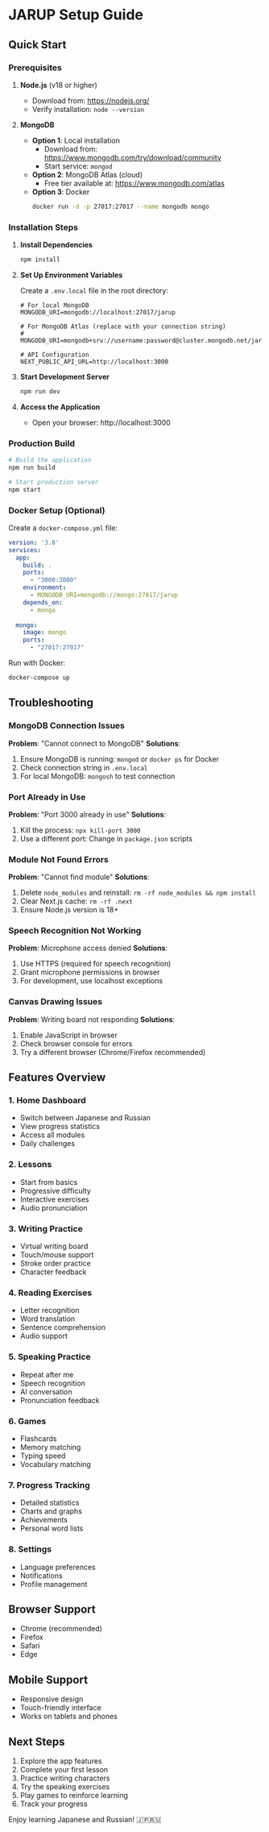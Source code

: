 # JARUP Setup Guide

## Quick Start

### Prerequisites

1. **Node.js** (v18 or higher)
   - Download from: https://nodejs.org/
   - Verify installation: `node --version`

2. **MongoDB**
   - **Option 1**: Local installation
     - Download from: https://www.mongodb.com/try/download/community
     - Start service: `mongod`
   - **Option 2**: MongoDB Atlas (cloud)
     - Free tier available at: https://www.mongodb.com/atlas
   - **Option 3**: Docker
     ```bash
     docker run -d -p 27017:27017 --name mongodb mongo
     ```

### Installation Steps

1. **Install Dependencies**
   ```bash
   npm install
   ```

2. **Set Up Environment Variables**
   
   Create a `.env.local` file in the root directory:
   ```env
   # For local MongoDB
   MONGODB_URI=mongodb://localhost:27017/jarup
   
   # For MongoDB Atlas (replace with your connection string)
   # MONGODB_URI=mongodb+srv://username:password@cluster.mongodb.net/jarup
   
   # API Configuration
   NEXT_PUBLIC_API_URL=http://localhost:3000
   ```

3. **Start Development Server**
   ```bash
   npm run dev
   ```

4. **Access the Application**
   - Open your browser: http://localhost:3000

### Production Build

```bash
# Build the application
npm run build

# Start production server
npm start
```

### Docker Setup (Optional)

Create a `docker-compose.yml` file:

```yaml
version: '3.8'
services:
  app:
    build: .
    ports:
      - "3000:3000"
    environment:
      - MONGODB_URI=mongodb://mongo:27017/jarup
    depends_on:
      - mongo
  
  mongo:
    image: mongo
    ports:
      - "27017:27017"
```

Run with Docker:
```bash
docker-compose up
```

## Troubleshooting

### MongoDB Connection Issues

**Problem**: "Cannot connect to MongoDB"
**Solutions**:
1. Ensure MongoDB is running: `mongod` or `docker ps` for Docker
2. Check connection string in `.env.local`
3. For local MongoDB: `mongosh` to test connection

### Port Already in Use

**Problem**: "Port 3000 already in use"
**Solutions**:
1. Kill the process: `npx kill-port 3000`
2. Use a different port: Change in `package.json` scripts

### Module Not Found Errors

**Problem**: "Cannot find module"
**Solutions**:
1. Delete `node_modules` and reinstall: `rm -rf node_modules && npm install`
2. Clear Next.js cache: `rm -rf .next`
3. Ensure Node.js version is 18+

### Speech Recognition Not Working

**Problem**: Microphone access denied
**Solutions**:
1. Use HTTPS (required for speech recognition)
2. Grant microphone permissions in browser
3. For development, use localhost exceptions

### Canvas Drawing Issues

**Problem**: Writing board not responding
**Solutions**:
1. Enable JavaScript in browser
2. Check browser console for errors
3. Try a different browser (Chrome/Firefox recommended)

## Features Overview

### 1. Home Dashboard
- Switch between Japanese and Russian
- View progress statistics
- Access all modules
- Daily challenges

### 2. Lessons
- Start from basics
- Progressive difficulty
- Interactive exercises
- Audio pronunciation

### 3. Writing Practice
- Virtual writing board
- Touch/mouse support
- Stroke order practice
- Character feedback

### 4. Reading Exercises
- Letter recognition
- Word translation
- Sentence comprehension
- Audio support

### 5. Speaking Practice
- Repeat after me
- Speech recognition
- AI conversation
- Pronunciation feedback

### 6. Games
- Flashcards
- Memory matching
- Typing speed
- Vocabulary matching

### 7. Progress Tracking
- Detailed statistics
- Charts and graphs
- Achievements
- Personal word lists

### 8. Settings
- Language preferences
- Notifications
- Profile management

## Browser Support

- Chrome (recommended)
- Firefox
- Safari
- Edge

## Mobile Support

- Responsive design
- Touch-friendly interface
- Works on tablets and phones

## Next Steps

1. Explore the app features
2. Complete your first lesson
3. Practice writing characters
4. Try the speaking exercises
5. Play games to reinforce learning
6. Track your progress

Enjoy learning Japanese and Russian! 🇯🇵🇷🇺

